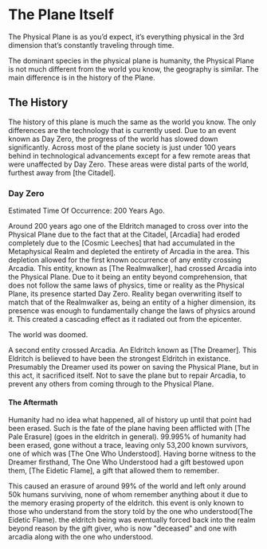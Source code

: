 # The Plane Itself

The Physical Plane is as you’d expect, it’s everything physical in the 3rd dimension that’s constantly traveling through time. 

The dominant species in the physical plane is humanity, the Physical Plane is not much different from the world you know, the geography is similar. The main difference is in the history of the Plane.

## The History
The history of this plane is much the same as the world you know. The only differences are the technology that is currently used. Due to an event known as Day Zero, the progress of the world has slowed down significantly. Across most of the plane society is just under 100 years behind in technological advancements except for a few remote areas that were unaffected by Day Zero. These areas were distal parts of the world, furthest away from [the Citadel]. 

### Day Zero
Estimated Time Of Occurrence: 200 Years Ago.

Around 200 years ago one of the Eldritch managed to cross over into the Physical Plane due to the fact that at the Citadel, [Arcadia] had eroded completely due to the [Cosmic Leeches] that had accumulated in the Metaphysical Realm and depleted the entirety of Arcadia in the area. This depletion allowed for the first known occurrence of any entity crossing Arcadia. This entity, known as [The Realmwalker], had crossed Arcadia into the Physical Plane. Due to it being an entity beyond comprehension, that does not follow the same laws of physics, time or reality as the Physical Plane, its presence started Day Zero. Reality began overwriting itself to match that of the Realmwalker as, being an entity of a higher dimension, its presence was enough to fundamentally change the laws of physics around it. This created a cascading effect as it radiated out from the epicenter.

The world was doomed.

A second entity crossed Arcadia. An Eldritch known as [The Dreamer]. This Eldritch is believed to have been the strongest Eldritch in existance. Presumably the Dreamer used its power on saving the Physical Plane, but in this act, it sacrificed itself. Not to save the plane but to repair Arcadia, to prevent any others from coming through to the Physical Plane.

#### The Aftermath

Humanity had no idea what happened, all of history up until that point had been erased. Such is the fate of the plane having been afflicted with [The Pale Erasure] (goes in the eldritch in general). 99.995% of humanity had been erased, gone without a trace, leaving only 53,200 known survivors, one of which was [The One Who Understood]. Having borne witness to the Dreamer firsthand, The One Who Understood had a gift bestowed upon them, [The Eidetic Flame], a gift that allowed them to remember.

This caused an erasure of around 99% of the world and left only around 50k humans surviving, none of whom remember anything about it due to the memory erasing property of the eldritch. this event is only known to those who understand from the story told by the one who understood(The Eidetic Flame). the eldritch being was eventually forced back into the realm beyond reason by the gift giver, who is now "deceased" and one with arcadia along with the one who understood.
